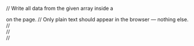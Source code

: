 // Write all data from the given array inside a <div> on the page.
// Only plain text should appear in the browser — nothing else.
// <div id="products"></div>
// <div id="movies"></div>
// <div id="books"></div>
